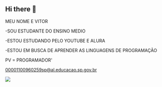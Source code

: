## Hi there 👋
MEU NOME E VITOR 

-SOU ESTUDANTE DO ENSINO MEDIO

-ESTOU ESTUDANDO PELO YOUTUBE E ALURA

-ESTOU EM BUSCA DE APRENDER AS LINGUAGENS DE PROGRAMAÇÃO 

PV = PROGRAMADOR'

00001100960259sp@al.educacao.sp.gov.br

![](https://i.pinimg.com/originals/0b/f7/10/0bf71093277cb9ec183678428668c0cd.gif)
